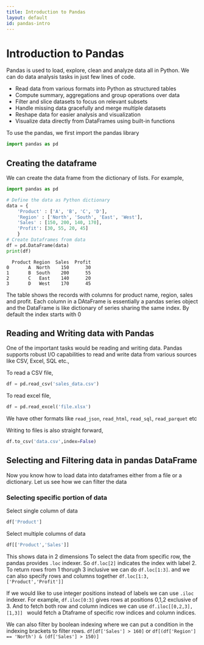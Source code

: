 ```yaml
---
title: Introduction to Pandas
layout: default
id: pandas-intro
---
```


# Introduction to Pandas

Pandas is used to load, explore, clean and analyze data all in Python. We can do data analysis tasks in just few lines of code.

- Read data from various formats into Python as structured tables
- Compute summary, aggregations and group operations over data
- Filter and slice datasets to focus on relevant subsets
- Handle missing data gracefully and merge multiple datasets
- Reshape data for easier analysis and visualization
- Visualize data directly from DataFrames using built-in functions

To use the pandas, we first import the pandas library

``` python
import pandas as pd
```

## Creating the dataframe
We can create the data frame from the dictionary of lists. For example,

```python
import pandas as pd

# Define the data as Python dictionary
data = {
    'Product' : ['A', 'B', 'C', 'D'],
    'Region' : ['North', 'South', 'East', 'West'],
    'Sales' : [150, 200, 140, 170],
    'Profit': [30, 55, 20, 45]
    }
# Create Dataframes from data
df = pd.DataFrame(data)
print(df)
```
```
  Product Region  Sales  Profit
0       A  North    150      30
1       B  South    200      55
2       C   East    140      20
3       D   West    170      45

```
The table shows the records with columns for product name, region, sales and profit. Each column in a DAtaFrame is essentially a pandas series object and the DataFrame is like dictionary of series sharing the same index. By default the index starts with 0

## Reading and Writing data with Pandas
One of the important tasks would be reading and writing data. Pandas supports robust I/O capabilities to read and write data from various sources like CSV, Excel, SQL etc.,

To read a CSV file,
```python
df = pd.read_csv('sales_data.csv')
```

To read excel file,
```python
df = pd.read_excel('file.xlsx')
```
We have other formats like `read_json`, `read_html`, `read_sql`, `read_parquet` etc

Writing to files is also straight forward,
```python
df.to_csv('data.csv',index=False)
```

## Selecting and Filtering data in pandas DataFrame
Now you know how to load data into dataframes either from a file or a dictionary. Let us see how we can filter the data

### Selecting specific portion of data
Select single column of data
```python
df['Product']
```
Select multiple columns of data
```python
df[['Product','Sales']]
```
This shows data in 2 dimensions
To select the data from specific row, the pandas provides `.loc` indexer. So `df.loc[2]` indicates the index with label 2. To return rows from 1 thorugh 3 inclusive we can do `df.loc[1:3]`. and we can also specify rows and columns together `df.loc[1:3, ['Product','Profit']]`

If we would like to use integer positions instead of labels we can use `.iloc` indexer. For example, `df.iloc[0:3]` gives rows at positions 0,1,2 exclusive of 3. And to fetch both row and column indices we can use `df.iloc[[0,2,3],[1,3]] ` would fetch a Dtaframe of specific row indices and column indices.

We can also filter by boolean indexing where we can put a condition in the indexing brackets to filter rows. `df[df['Sales'] > 160]` or `df[(df['Region'] == 'North') & (df['Sales'] > 150)]`

